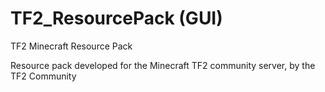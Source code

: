 # TF2_ResourcePack (GUI)
TF2 Minecraft Resource Pack

Resource pack developed for the Minecraft TF2 community server, by the TF2 Community
